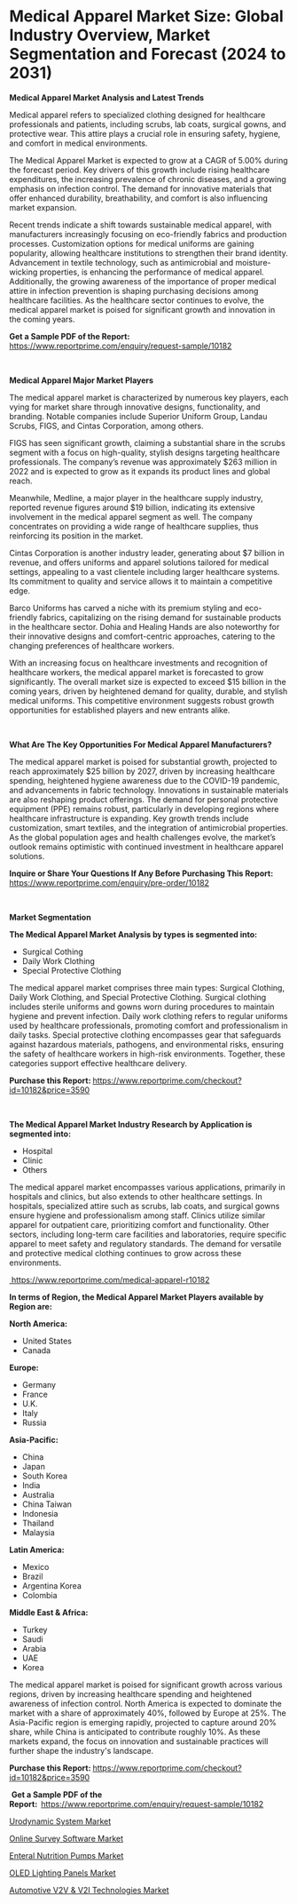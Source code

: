 <p><h1>Medical Apparel Market Size: Global Industry Overview, Market Segmentation and Forecast (2024 to 2031)</h1></p><p><strong>Medical Apparel Market Analysis and Latest Trends</strong></p>
<p><p>Medical apparel refers to specialized clothing designed for healthcare professionals and patients, including scrubs, lab coats, surgical gowns, and protective wear. This attire plays a crucial role in ensuring safety, hygiene, and comfort in medical environments.</p><p>The Medical Apparel Market is expected to grow at a CAGR of 5.00% during the forecast period. Key drivers of this growth include rising healthcare expenditures, the increasing prevalence of chronic diseases, and a growing emphasis on infection control. The demand for innovative materials that offer enhanced durability, breathability, and comfort is also influencing market expansion. </p><p>Recent trends indicate a shift towards sustainable medical apparel, with manufacturers increasingly focusing on eco-friendly fabrics and production processes. Customization options for medical uniforms are gaining popularity, allowing healthcare institutions to strengthen their brand identity. Advancement in textile technology, such as antimicrobial and moisture-wicking properties, is enhancing the performance of medical apparel. Additionally, the growing awareness of the importance of proper medical attire in infection prevention is shaping purchasing decisions among healthcare facilities. As the healthcare sector continues to evolve, the medical apparel market is poised for significant growth and innovation in the coming years.</p></p>
<p><strong>Get a Sample PDF of the Report:&nbsp;</strong> <a href="https://www.reportprime.com/enquiry/request-sample/10182?utm_campaign=1167&utm_medium=2&utm_source=Github&utm_content=ia&utm_term=28112024&utm_id=medical-apparel">https://www.reportprime.com/enquiry/request-sample/10182</a></p>
<p>&nbsp;</p>
<p><strong>Medical Apparel Major Market Players</strong></p>
<p><p>The medical apparel market is characterized by numerous key players, each vying for market share through innovative designs, functionality, and branding. Notable companies include Superior Uniform Group, Landau Scrubs, FIGS, and Cintas Corporation, among others.</p><p>FIGS has seen significant growth, claiming a substantial share in the scrubs segment with a focus on high-quality, stylish designs targeting healthcare professionals. The company’s revenue was approximately $263 million in 2022 and is expected to grow as it expands its product lines and global reach.</p><p>Meanwhile, Medline, a major player in the healthcare supply industry, reported revenue figures around $19 billion, indicating its extensive involvement in the medical apparel segment as well. The company concentrates on providing a wide range of healthcare supplies, thus reinforcing its position in the market.</p><p>Cintas Corporation is another industry leader, generating about $7 billion in revenue, and offers uniforms and apparel solutions tailored for medical settings, appealing to a vast clientele including larger healthcare systems. Its commitment to quality and service allows it to maintain a competitive edge.</p><p>Barco Uniforms has carved a niche with its premium styling and eco-friendly fabrics, capitalizing on the rising demand for sustainable products in the healthcare sector. Dohia and Healing Hands are also noteworthy for their innovative designs and comfort-centric approaches, catering to the changing preferences of healthcare workers.</p><p>With an increasing focus on healthcare investments and recognition of healthcare workers, the medical apparel market is forecasted to grow significantly. The overall market size is expected to exceed $15 billion in the coming years, driven by heightened demand for quality, durable, and stylish medical uniforms. This competitive environment suggests robust growth opportunities for established players and new entrants alike.</p></p>
<p>&nbsp;</p>
<p><strong>What Are The Key Opportunities For Medical Apparel Manufacturers?</strong></p>
<p><p>The medical apparel market is poised for substantial growth, projected to reach approximately $25 billion by 2027, driven by increasing healthcare spending, heightened hygiene awareness due to the COVID-19 pandemic, and advancements in fabric technology. Innovations in sustainable materials are also reshaping product offerings. The demand for personal protective equipment (PPE) remains robust, particularly in developing regions where healthcare infrastructure is expanding. Key growth trends include customization, smart textiles, and the integration of antimicrobial properties. As the global population ages and health challenges evolve, the market’s outlook remains optimistic with continued investment in healthcare apparel solutions.</p></p>
<p><strong>Inquire or Share Your Questions If Any Before Purchasing This Report:</strong> <a href="https://www.reportprime.com/enquiry/pre-order/10182?utm_campaign=1167&utm_medium=2&utm_source=Github&utm_content=ia&utm_term=28112024&utm_id=medical-apparel">https://www.reportprime.com/enquiry/pre-order/10182</a></p>
<p>&nbsp;</p>
<p><strong>Market Segmentation</strong></p>
<p><strong>The Medical Apparel Market Analysis by types is segmented into:</strong></p>
<p><ul><li>Surgical Cothing</li><li>Daily Work Clothing</li><li>Special Protective Clothing</li></ul></p>
<p><p>The medical apparel market comprises three main types: Surgical Clothing, Daily Work Clothing, and Special Protective Clothing. Surgical clothing includes sterile uniforms and gowns worn during procedures to maintain hygiene and prevent infection. Daily work clothing refers to regular uniforms used by healthcare professionals, promoting comfort and professionalism in daily tasks. Special protective clothing encompasses gear that safeguards against hazardous materials, pathogens, and environmental risks, ensuring the safety of healthcare workers in high-risk environments. Together, these categories support effective healthcare delivery.</p></p>
<p><strong>Purchase this Report:&nbsp;</strong><a href="https://www.reportprime.com/checkout?id=10182&price=3590&utm_campaign=1167&utm_medium=2&utm_source=Github&utm_content=ia&utm_term=28112024&utm_id=medical-apparel">https://www.reportprime.com/checkout?id=10182&price=3590</a></p>
<p>&nbsp;</p>
<p><strong>The Medical Apparel Market Industry Research by Application is segmented into:</strong></p>
<p><ul><li>Hospital</li><li>Clinic</li><li>Others</li></ul></p>
<p><p>The medical apparel market encompasses various applications, primarily in hospitals and clinics, but also extends to other healthcare settings. In hospitals, specialized attire such as scrubs, lab coats, and surgical gowns ensure hygiene and professionalism among staff. Clinics utilize similar apparel for outpatient care, prioritizing comfort and functionality. Other sectors, including long-term care facilities and laboratories, require specific apparel to meet safety and regulatory standards. The demand for versatile and protective medical clothing continues to grow across these environments.</p></p>
<p><a href="https://www.reportprime.com/medical-apparel-r10182?utm_campaign=1167&utm_medium=2&utm_source=Github&utm_content=ia&utm_term=28112024&utm_id=medical-apparel">&nbsp;https://www.reportprime.com/medical-apparel-r10182</a></p>
<p><strong>In terms of Region, the Medical Apparel Market Players available by Region are:</strong></p>
<p>
    <p> <strong> North America: </strong>
        <ul>
            <li>United States</li>
            <li>Canada</li>
        </ul>
        </p> 
    <p> <strong> Europe: </strong>
        <ul>
            <li>Germany</li>
            <li>France</li>
            <li>U.K.</li>
            <li>Italy</li>
            <li>Russia</li>
        </ul>
        </p> 
    <p> <strong> Asia-Pacific: </strong>
        <ul>
            <li>China</li>
            <li>Japan</li>
            <li>South Korea</li>
            <li>India</li>
            <li>Australia</li>
            <li>China Taiwan</li>
            <li>Indonesia</li>
            <li>Thailand</li>
            <li>Malaysia</li>
        </ul>
        </p> 
    <p> <strong> Latin America: </strong>
        <ul>
            <li>Mexico</li>
            <li>Brazil</li>
            <li>Argentina Korea</li>
            <li>Colombia</li>
        </ul>
        </p> 
    <p> <strong> Middle East & Africa: </strong>
        <ul>
            <li>Turkey</li>
            <li>Saudi</li>
            <li>Arabia</li>
            <li>UAE</li>
            <li>Korea</li>
        </ul>
    </p>
    </p>
<p><p>The medical apparel market is poised for significant growth across various regions, driven by increasing healthcare spending and heightened awareness of infection control. North America is expected to dominate the market with a share of approximately 40%, followed by Europe at 25%. The Asia-Pacific region is emerging rapidly, projected to capture around 20% share, while China is anticipated to contribute roughly 10%. As these markets expand, the focus on innovation and sustainable practices will further shape the industry's landscape.</p></p>
<p><strong>Purchase this Report: </strong><a href="https://www.reportprime.com/checkout?id=10182&price=3590&utm_campaign=1167&utm_medium=2&utm_source=Github&utm_content=ia&utm_term=28112024&utm_id=medical-apparel">https://www.reportprime.com/checkout?id=10182&price=3590</a></p>
<p>&nbsp;<strong>Get a Sample PDF of the Report:&nbsp;&nbsp;</strong><a href="https://www.reportprime.com/enquiry/request-sample/10182?utm_campaign=1167&utm_medium=2&utm_source=Github&utm_content=ia&utm_term=28112024&utm_id=medical-apparel">https://www.reportprime.com/enquiry/request-sample/10182</a></p>
<p><strong></strong></p>
<p><p><a href="https://github.com/kimberjam0i/Market-Research-Report-List-1/blob/main/urodynamic-system-market.md?utm_campaign=1167&utm_medium=2&utm_source=Github&utm_content=ia&utm_term=28112024&utm_id=medical-apparel">Urodynamic System Market</a></p><p><a href="https://www.linkedin.com/pulse/comprehensive-study-online-survey-software-market-projected-jhs9c?utm_campaign=1167&utm_medium=2&utm_source=Github&utm_content=ia&utm_term=28112024&utm_id=medical-apparel">Online Survey Software Market</a></p><p><a href="https://github.com/ElviraLeka1962/Market-Research-Report-List-1/blob/main/enteral-nutrition-pumps-market.md?utm_campaign=1167&utm_medium=2&utm_source=Github&utm_content=ia&utm_term=28112024&utm_id=medical-apparel">Enteral Nutrition Pumps Market</a></p><p><a href="https://www.linkedin.com/pulse/global-oled-lighting-panels-industry-analysis-share-growth-trends-ctgvf?utm_campaign=1167&utm_medium=2&utm_source=Github&utm_content=ia&utm_term=28112024&utm_id=medical-apparel">OLED Lighting Panels Market</a></p><p><a href="https://issuu.com/reportprime-2/docs/automotive-v2v-v2i-technologies-mar_a10a80bc92e88b?utm_campaign=1167&utm_medium=2&utm_source=Github&utm_content=ia&utm_term=28112024&utm_id=medical-apparel">Automotive V2V & V2I Technologies Market</a></p></p>
